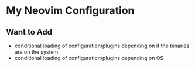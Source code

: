 
# My Neovim Configuration



## Want to Add
- conditional loading of configuration/plugins depending on if the binaries are on the system
- conditional loading of configuration/plugins depending on OS
